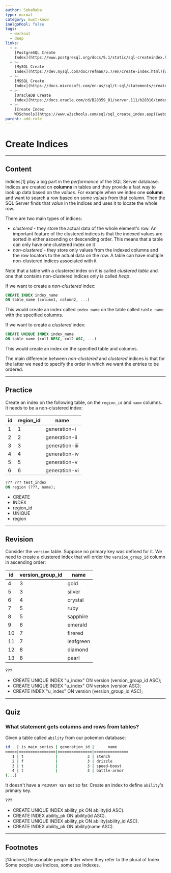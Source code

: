 ```yaml
---
author: SebaRaba
type: normal
category: must-know
inAlgoPool: false
tags:
  - workout
  - deep
links:
  - >-
    [PostgreSQL Create
    Index](https://www.postgresql.org/docs/9.1/static/sql-createindex.html){documentation}
  - >-
    [MySQL Create
    Index](https://dev.mysql.com/doc/refman/5.7/en/create-index.html){website}
  - >-
    [MSSQL Create
    Index](https://docs.microsoft.com/en-us/sql/t-sql/statements/create-index-transact-sql){website}
  - >-
    [OracleDB Create
    Index](https://docs.oracle.com/cd/B28359_01/server.111/b28310/indexes003.htm#ADMIN11722){website}
  - >-
    [Create Index
    W3Schools](https://www.w3schools.com/sql/sql_create_index.asp){website}
parent: add-rule
---
```


# Create Indices


---

## Content

Indices[1] play a big part in the *performance* of the SQL Server database. Indices are created on **columns** in tables and they provide a fast way to look up data based on the *values*. For example when we index one **column** and want to search a row based on some *values* from that column. Then the SQL Server finds that *value* in the indices and uses it to locate the whole row.

There are two main types of indices:

- *clustered* - they store the actual data of the whole element's row. An important feature of the clustered indices is that the indexed values are sorted in either ascending or descending order. This means that a table can only have one clustered index on it
- *non-clustered* - they store only values from the indexed columns and the row locators to the actual data on the row. A table can have multiple non-clustered indices associated with it

Note that a table with a clustered index on it is called *clustered table* and one that contains non-clustered indices only is called *heap*.

If we want to create a *non-clustered* index:

```sql
CREATE INDEX index_name
ON table_name (column1, column2, ...)
```

This would create an index called `index_name` on the table called `table_name` with the specified columns.

If we want to create a *clustered* index:

```sql
CREATE UNIQUE INDEX index_name
ON table_name (col1 DESC, col2 ASC, ...)
```

This would create an index on the specified table and columns. 

The main difference between *non-clustered* and *clustered* indices is that for the latter we need to specify the order in which we want the entries to be ordered.


---

## Practice

Create an index on the following table, on the `region_id` and `name` columns. It needs to be a non-clustered index:

| id | region_id | name           |
| -- | --------- | -------------- |
| 1  | 1         | generation-i   |
| 2  | 2         | generation-ii  |
| 3  | 3         | generation-iii |
| 4  | 4         | generation-iv  |
| 5  | 5         | generation-v   |
| 6  | 6         | generation-vi  |

```sql
??? ??? test_index
ON region (???, name);
```

- CREATE
- INDEX
- region_id
- UNIQUE
- region


---

## Revision

Consider the `version` table. Suppose no primary key was defined for it. We need to create a clustered index that will order the `version_group_id` column in ascending order:

| id | version_group_id | name      |
| -- | ---------------- | --------- |
| 4  | 3                | gold      |
| 5  | 3                | silver    |
| 6  | 4                | crystal   |
| 7  | 5                | ruby      |
| 8  | 5                | sapphire  |
| 9  | 6                | emerald   |
| 10 | 7                | firered   |
| 11 | 7                | leafgreen |
| 12 | 8                | diamond   |
| 13 | 8                | pearl     |

???

- CREATE UNIQUE INDEX "u_index" ON version (version_group_id ASC);
- CREATE UNIQUE INDEX "u_index" ON version (version ASC);
- CREATE INDEX "u_index" ON version (version_group_id ASC);


---

## Quiz

### What statement gets columns and rows from tables?


Given a table called `ability` from our pokemon database:

```bash
id   | is_main_series | generation_id |      name      
=====|================|===============|===============
   1 | t              |             3 | stench
   2 | f              |             3 | drizzle
   3 | t              |             3 | speed-boost
   4 | t              |             3 | battle-armor
(...)
```

It doesn't have a `PRIMARY KEY` set so far. Create an index to define `ability`'s primary key.

 ???

- CREATE UNIQUE INDEX ability_pk ON ability(id ASC).
- CREATE INDEX ability_pk ON ability(id ASC).
- CREATE UNIQUE INDEX ability_pk ON ability(ability_id ASC).
- CREATE INDEX ability_pk ON ability(name ASC).


---

## Footnotes

[1:Indices]
Reasonable people differ when they refer to the plural of Index. Some people use Indices, some use Indexes.

